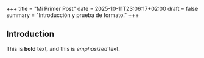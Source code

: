 +++
title = "Mi Primer Post"
date = 2025-10-11T23:06:17+02:00
draft = false
summary = "Introducción y prueba de formato."
+++

## Introduction

This is **bold** text, and this is *emphasized* text.
